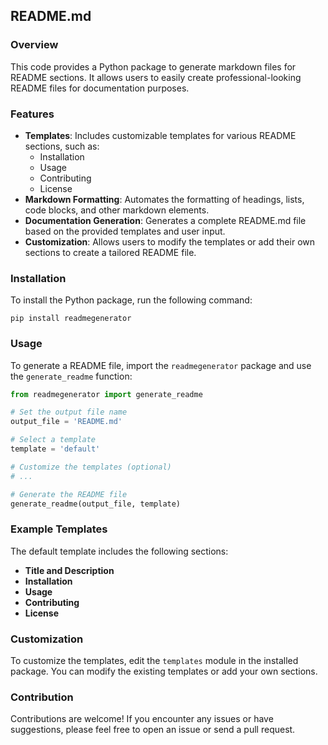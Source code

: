 ## README.md

### Overview

This code provides a Python package to generate markdown files for README sections. It allows users to easily create professional-looking README files for documentation purposes.

### Features

- **Templates**: Includes customizable templates for various README sections, such as:
    - Installation
    - Usage
    - Contributing
    - License
- **Markdown Formatting**: Automates the formatting of headings, lists, code blocks, and other markdown elements.
- **Documentation Generation**: Generates a complete README.md file based on the provided templates and user input.
- **Customization**: Allows users to modify the templates or add their own sections to create a tailored README file.

### Installation

To install the Python package, run the following command:

```
pip install readmegenerator
```

### Usage

To generate a README file, import the `readmegenerator` package and use the `generate_readme` function:

```python
from readmegenerator import generate_readme

# Set the output file name
output_file = 'README.md'

# Select a template
template = 'default'

# Customize the templates (optional)
# ...

# Generate the README file
generate_readme(output_file, template)
```

### Example Templates

The default template includes the following sections:

- **Title and Description**
- **Installation**
- **Usage**
- **Contributing**
- **License**

### Customization

To customize the templates, edit the `templates` module in the installed package. You can modify the existing templates or add your own sections.

### Contribution

Contributions are welcome! If you encounter any issues or have suggestions, please feel free to open an issue or send a pull request.